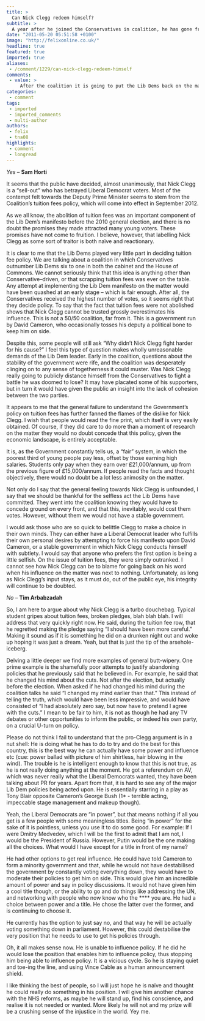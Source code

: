 ```yaml
---
title: >
  Can Nick Clegg redeem himself?
subtitle: >
  A year after he joined the Conservatives in coalition, he has gone from national hero to possibly the most hated man in Britain
date: "2011-05-20 05:51:58 +0100"
image: "http://felixonline.co.uk/"
headline: true
featured: true
imported: true
aliases:
 - /comment/1229/can-nick-clegg-redeem-himself
comments:
 - value: >
     After the coalition it is going to put the Lib Dems back on the margines of British Politics. For Cleggy he will have to work extremely hard to salvage his political career
categories:
 - comment
tags:
 - imported
 - imported_comments
 - multi-author
authors:
 - felix
 - tna08
highlights:
 - comment
 - longread
---
```


_Yes_ – __Sam Horti__

It seems that the public have decided, almost unanimously, that Nick Clegg is a “sell-out” who has betrayed Liberal Democrat voters. Most of the contempt felt towards the Deputy Prime Minister seems to stem from the Coalition’s tuition fees policy, which will come into effect in September 2012.

As we all know, the abolition of tuition fees was an important component of the Lib Dem’s manifesto before the 2010 general election, and there is no doubt the promises they made attracted many young voters. These promises have not come to fruition. I believe, however, that labelling Nick Clegg as some sort of traitor is both naïve and reactionary.

It is clear to me that the Lib Dems played very little part in deciding tuition fee policy. We are talking about a coalition in which Conservatives outnumber Lib Dems six to one in both the cabinet and the House of Commons. We cannot seriously think that this idea is anything other than Conservative–driven, or that scrapping tuition fees was ever on the table. Any attempt at implementing the Lib Dem manifesto on the matter would have been quashed at an early stage – which is fair enough. After all, the Conservatives received the highest number of votes, so it seems right that they decide policy. To say that the fact that tuition fees were not abolished shows that Nick Clegg cannot be trusted grossly overestimates his influence. This is not a 50/50 coalition, far from it. This is a government run by David Cameron, who occasionally tosses his deputy a political bone to keep him on side.

Despite this, some people will still ask “Why didn’t Nick Clegg fight harder for his cause?” I feel this type of question makes wholly unreasonable demands of the Lib Dem leader. Early in the coalition, questions about the stability of the government were rife, and the coalition was desperately clinging on to any sense of togetherness it could muster. Was Nick Clegg really going to publicly distance himself from the Conservatives to fight a battle he was doomed to lose? It may have placated some of his supporters, but in turn it would have given the public an insight into the lack of cohesion between the two parties.

It appears to me that the general failure to understand the Government’s policy on tuition fees has further fanned the flames of the dislike for Nick Clegg. I wish that people would read the fine print, which itself is very easily obtained. Of course, if they did care to do more than a moment of research on the matter they would no doubt concede that this policy, given the economic landscape, is entirely acceptable.

It is, as the Government constantly tells us, a “fair” system, in which the poorest third of young people pay less, offset by those earning high salaries. Students only pay when they earn over £21,000/annum, up from the previous figure of £15,000/annum. If people read the facts and thought objectively, there would no doubt be a lot less animosity on the matter.

Not only do I say that the general feeling towards Nick Clegg is unfounded, I say that we should be thankful for the selfless act the Lib Dems have committed. They went into the coalition knowing they would have to concede ground on every front, and that this, inevitably, would cost them votes. However, without them we would not have a stable government.

I would ask those who are so quick to belittle Clegg to make a choice in their own minds. They can either have a Liberal Democrat leader who fulfills their own personal desires by attempting to force his manifesto upon David Cameron, or a stable government in which Nick Clegg conducts himself with subtlety. I would say that anyone who prefers the first option is being a little selfish. On the issue of tuition fees, they were simply outranked. I cannot see how Nick Clegg can be to blame for going back on his word when his influence on the matter was next to nothing. Unfortunately, as long as Nick Clegg’s input stays, as it must do, out of the public eye, his integrity will continue to be doubted.

_No_ – __Tim Arbabzadah__

So, I am here to argue about why Nick Clegg is a turbo douchebag. Typical student gripes about tuition fees, broken pledges, blah blah blah. I will address that very quickly right now. He said, during the tuition fee row, that he regretted making the pledge saying “I should have been more careful.” Making it sound as if it is something he did on a drunken night out and woke up hoping it was just a dream. Yeah, but that is just the tip of the arsehole-iceberg.

Delving a little deeper we find more examples of general butt-wipery. One prime example is the shamefully poor attempts to justify abandoning policies that he previously said that he believed in. For example, he said that he changed his mind about the cuts. Not after the election, but actually before the election. When asked if he had changed his mind during the coalition talks he said “I changed my mind earlier than that.” This instead of telling the truth, which would have been less impressive, and would have consisted of “I had absolutely zero say, but now have to pretend I agree with the cuts.” I mean to be fair to him, it is not as though he had any TV debates or other opportunities to inform the public, or indeed his own party, on a crucial U-turn on policy.

Please do not think I fail to understand that the pro-Clegg argument is in a nut shell: He is doing what he has to do to try and do the best for this country, this is the best way he can actually have some power and influence etc (cue: power ballad with picture of him shirtless, hair blowing in the wind). The trouble is he is intelligent enough to know that this is not true, as he is not really doing anything at the moment. He got a referendum on AV, which was never really what the Liberal Democrats wanted, they have been talking about PR for years. Apart from that, it is hard to see any of the major Lib Dem policies being acted upon. He is essentially starring in a play as Tony Blair opposite Cameron’s George Bush (1* - terrible acting, impeccable stage management and makeup though).

Yeah, the Liberal Democrats are “in power”, but that means nothing if all you get is a few people with some meaningless titles. Being “in power” for the sake of it is pointless, unless you use it to do some good. For example: If I were Dmitry Medvedev, which I will be the first to admit that I am not, I would be the President of Russia. However, Putin would be the one making all the choices. What would I have except for a title in front of my name?

He had other options to get real influence. He could have told Cameron to form a minority government and that, while he would not have destabilised the government by constantly voting everything down, they would have to moderate their policies to get him on side. This would give him an incredible amount of power and say in policy discussions. It would not have given him a cool title though, or the ability to go and do things like addressing the UN, and networking with people who now know who the **** you are. He had a choice between power and a title. He chose the latter over the former, and is continuing to choose it.

He currently has the option to just say no, and that way he will be actually voting something down in parliament. However, this could destabilise the very position that he needs to use to get his policies through.

Oh, it all makes sense now. He is unable to influence policy. If he did he would lose the position that enables him to influence policy, thus stopping him being able to influence policy. It is a vicious cycle. So he is staying quiet and toe-ing the line, and using Vince Cable as a human announcement shield.

I like thinking the best of people, so I will just hope he is naïve and thought he could really do something in his position. I will give him another chance with the NHS reforms, as maybe he will stand up, find his conscience, and realise it is not needed or wanted. More likely he will not and my prize will be a crushing sense of the injustice in the world. Yey me.
